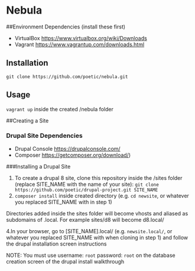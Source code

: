 # Nebula

##Environment Dependencies (install these first)
* VirtualBox https://www.virtualbox.org/wiki/Downloads
* Vagrant https://www.vagrantup.com/downloads.html

## Installation
`git clone https://github.com/poetic/nebula.git`

## Usage
`vagrant up` inside the created /nebula folder

##Creating a Site

### Drupal Site Dependencies

* Drupal Console https://drupalconsole.com/
* Composer https://getcomposer.org/download/)

###Installing a Drupal Site
1. To create a drupal 8 site, clone this repository inside the /sites folder
(replace SITE_NAME with the name of your site):
`git clone https://github.com/poetic/drupal-project.git SITE_NAME`
2. `composer install` inside created directory (e.g. `cd newsite`, or whatever you replaced SITE_NAME with in step 1)

Directories added inside the sites folder will become vhosts and aliased as
subdomains of .local. For example sites/d8 will become d8.local/

4.In your browser, go to [SITE_NAME].local/ (e.g. `newsite.local/`, or whatever you
replaced SITE_NAME with when cloning in step 1) and follow the drupal
installation screen instructions

NOTE: You must use username: `root` password: `root` on the database creation screen of the drupal install walkthrough
